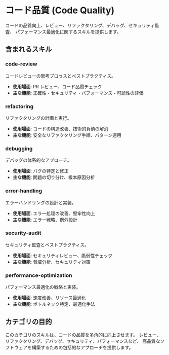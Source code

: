 # コード品質 (Code Quality)

コードの品質向上、レビュー、リファクタリング、デバッグ、セキュリティ監査、
パフォーマンス最適化に関するスキルを提供します。

## 含まれるスキル

### code-review

コードレビューの思考プロセスとベストプラクティス。

- **使用場面**: PR レビュー、コード品質チェック
- **主な機能**: 正確性・セキュリティ・パフォーマンス・可読性の評価

### refactoring

リファクタリングの計画と実行。

- **使用場面**: コードの構造改善、技術的負債の解消
- **主な機能**: 安全なリファクタリング手順、パターン適用

### debugging

デバッグの体系的なアプローチ。

- **使用場面**: バグの特定と修正
- **主な機能**: 問題の切り分け、根本原因分析

### error-handling

エラーハンドリングの設計と実装。

- **使用場面**: エラー処理の改善、堅牢性向上
- **主な機能**: エラー戦略、例外設計

### security-audit

セキュリティ監査とベストプラクティス。

- **使用場面**: セキュリティレビュー、脆弱性チェック
- **主な機能**: 脅威分析、セキュリティ対策

### performance-optimization

パフォーマンス最適化の戦略と実装。

- **使用場面**: 速度改善、リソース最適化
- **主な機能**: ボトルネック特定、最適化手法

## カテゴリの目的

このカテゴリのスキルは、コードの品質を多角的に向上させます。
レビュー、リファクタリング、デバッグ、セキュリティ、パフォーマンスなど、
高品質なソフトウェアを構築するための包括的なアプローチを提供します。
